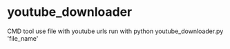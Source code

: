 # youtube_downloader
CMD tool
use file with youtube urls
run with python youtube_downloader.py 'file_name' 
